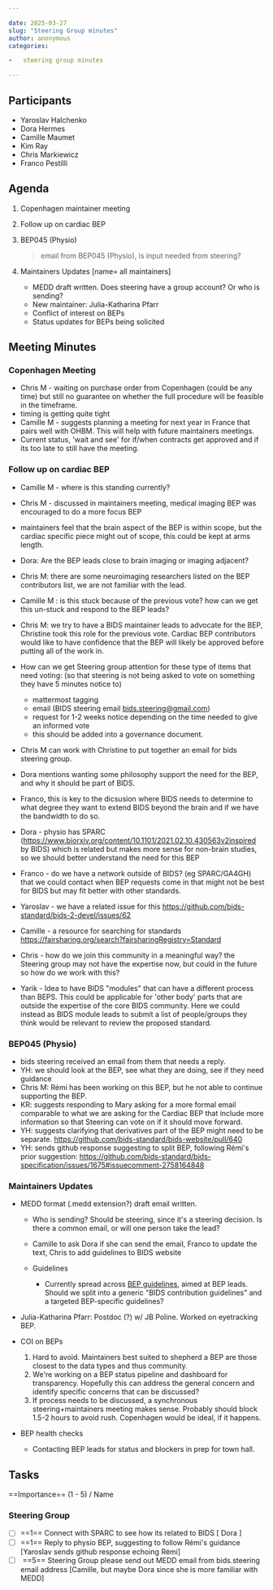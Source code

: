 ```yaml
---

date: 2025-03-27
slug: "Steering Group minutes"
author: anonymous
categories:

-   steering group minutes

---
```


## Participants

-   Yaroslav Halchenko
-   Dora Hermes
-   Camille Maumet
-   Kim Ray
-   Chris Markiewicz
-   Franco Pestilli

## Agenda

1.  Copenhagen maintainer meeting

1.  Follow up on cardiac BEP

1.  BEP045 (Physio)

    > email from BEP045 (Physio), is input needed from steering?

1.  Maintainers Updates \[name= all maintainers]

    -   MEDD draft written. Does steering have a group account? Or who is sending?
    -   New maintainer: Julia-Katharina Pfarr
    -   Conflict of interest on BEPs
    -   Status updates for BEPs being solicited

## Meeting Minutes

### Copenhagen Meeting

-   Chris M - waiting on purchase order from Copenhagen (could be any time) but still no guarantee on whether the full procedure will be feasible in the timeframe.
-   timing is getting quite tight
-   Camille M - suggests planning a meeting for next year in France that pairs well with OHBM. This will help with future maintainers meetings.
-   Current status, 'wait and see' for if/when contracts get approved and if its too late to still have the meeting.

### Follow up on cardiac BEP

-   Camille M - where is this standing currently?

-   Chris M - discussed in maintainers meeting, medical imaging BEP was encouraged to do a more focus BEP

-   maintainers feel that the brain aspect of the BEP is within scope, but the cardiac specific piece might out of scope, this could be kept at arms length.

-   Dora:  Are the BEP leads close to brain imaging or imaging adjacent?

-   Chris M:  there are some neuroimaging researchers listed on the BEP contributors list, we are not familiar with the lead.

-   Camille M : is this stuck because of the previous vote?  how can we get this un-stuck and respond to the BEP leads?

-   Chris M: we try to have a BIDS maintainer leads to advocate for the BEP, Christine took this role for the previous vote.  Cardiac BEP contributors would like to have confidence that the BEP will likely be approved before putting all of the work in.

-   How can we get Steering group attention for these type of items that need voting: (so that steering is not being asked to vote on something they have 5 minutes notice to)
    -   mattermost tagging
    -   email (BIDS steering email <bids.steering@gmail.com>)
    -   request for 1-2 weeks notice depending on the time needed to give an informed vote
    -   this should be added into a governance document.

-   Chris M can work with Christine to put together an email for bids steering group.

-   Dora mentions wanting some philosophy support the need for the BEP, and why it should be part of BIDS.

-   Franco, this is key to the dicsusion where BIDS needs to determine to what degree they want to extend BIDS beyond the brain and if we have the bandwidth to do so.

-   Dora - physio has SPARC (<https://www.biorxiv.org/content/10.1101/2021.02.10.430563v2inspired> by BIDS) which is related but makes more sense for non-brain studies, so we should better understand the need for this BEP

-   Franco - do we have a network outside of BIDS? (eg SPARC/GA4GH) that we could contact when BEP requests come in that might not be best for BIDS but may fit better with other standards.

-   Yaroslav - we have a related issue for this <https://github.com/bids-standard/bids-2-devel/issues/62>

-   Camille - a resource for searching for standards <https://fairsharing.org/search?fairsharingRegistry=Standard>

-   Chris - how do we join this community in a meaningful way? the Steering group may not have the expertise now, but could in the future so how do we work with this?

-   Yarik - Idea to have BIDS "modules" that can have a different process than BEPS. This could be applicable for 'other body' parts that are outside the expertise of the core BIDS community. Here we could instead as BIDS module leads to submit a list of people/groups they think would be relevant to review the proposed standard.

### BEP045 (Physio)

-   bids steering received an email from them that needs a reply.
-   YH: we should look at the BEP, see what they are doing, see if they need guidance
-   Chris M: Rémi has been working on this BEP, but he not able to continue supporting the BEP.
-   KR: suggests responding to Mary asking for a more formal email comparable to what we are asking for the Cardiac BEP that include more information so that Steering can vote on if it should move forward.
-   YH: suggests clarifying that derivatives part of the BEP might need to be separate.  <https://github.com/bids-standard/bids-website/pull/640>
-   YH: sends github response suggesting to split BEP, following Rémi's prior suggestion: <https://github.com/bids-standard/bids-specification/issues/1675#issuecomment-2758164848>

### Maintainers Updates

-   MEDD format (.medd extension?) draft email written.

    -   Who is sending? Should be steering, since it's a steering decision. Is there a common email, or will one person take the lead?

    -   Camille to ask Dora if she can send the email, Franco to update the text, Chris to add guidelines to BIDS website

    -   Guidelines
        -   Currently spread across [BEP guidelines](https://bids.neuroimaging.io/extensions/guidelines.html), aimed at BEP leads. Should we split into a generic "BIDS contribution guidelines" and a targeted BEP-specific guidelines?

-   Julia-Katharina Pfarr: Postdoc (?) w/ JB Poline. Worked on eyetracking BEP.

-   COI on BEPs
    1.  Hard to avoid. Maintainers best suited to shepherd a BEP are those closest to the data types and thus community.
    1.  We're working on a BEP status pipeline and dashboard for transparency. Hopefully this can address the general concern and identify specific concerns that can be discussed?
    1.  If process needs to be discussed, a synchronous steering+maintainers meeting makes sense. Probably should block 1.5-2 hours to avoid rush. Copenhagen would be ideal, if it happens.

-   BEP health checks
    -   Contacting BEP leads for status and blockers in prep for town hall.

## Tasks

\==Importance== (1 - 5) / Name

### Steering Group

-   [ ] \==1==  Connect with SPARC to see how its related to BIDS \[ Dora ]
-   [ ] \==1== Reply to physio BEP, suggesting to follow Rémi's guidance \[Yaroslav sends github response echoing Rémi]
-   [ ] &#x20;\==5== Steering Group please send out MEDD email from bids.steering email address \[Camille, but maybe Dora since she is more familiar with MEDD]
